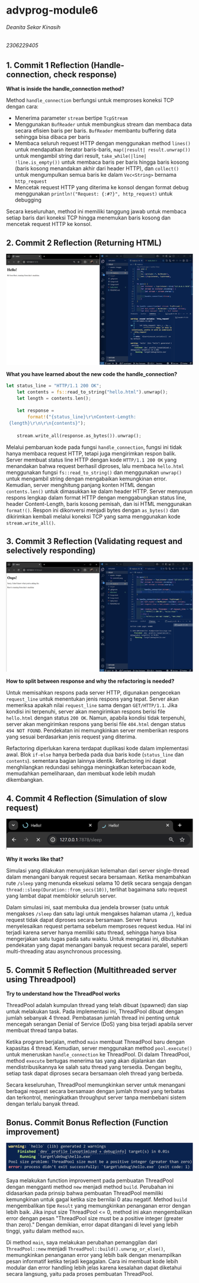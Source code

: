 # advprog-module6
###### Deanita Sekar Kinasih
###### 2306229405

## 1. Commit 1 Reflection (Handle-connection, check response)

<b>What is inside the handle_connection method?</b>

Method `handle_connection` berfungsi untuk memproses koneksi TCP dengan cara:

- Menerima parameter `stream` bertipe `TcpStream`
- Menggunakan `BufReader` untuk membungkus stream dan membaca data secara efisien baris per baris. `BufReader` membantu buffering data sehingga bisa dibaca per baris
- Membaca seluruh request HTTP dengan menggunakan method `lines()` untuk mendapatkan iterator baris-baris, `map(|result| result.unwrap())` untuk mengambil string dari result, `take_while(|line| !line.is_empty())` untuk membaca baris per baris hingga baris kosong (baris kosong menandakan akhir dari header HTTP), dan `collect()` untuk mengumpulkan semua baris ke dalam `Vec<String>` bernama `http_request`
- Mencetak request HTTP yang diterima ke konsol dengan format debug menggunakan `println!("Request: {:#?}", http_request)` untuk debugging

Secara keseluruhan, method ini memiliki tanggung jawab untuk membaca setiap baris dari koneksi TCP hingga menemukan baris kosong dan mencetak request HTTP ke konsol.

## 2. Commit 2 Reflection (Returning HTML)

![Commit 2 screen capture](/assets/images/commit2.png)

<b>What you have learned about the new code the handle_connection?</b>

```rust
let status_line = "HTTP/1.1 200 OK"; 
    let contents = fs::read_to_string("hello.html").unwrap(); 
    let length = contents.len(); 
  
    let response = 
        format!("{status_line}\r\nContent-Length: 
 {length}\r\n\r\n{contents}"); 
  
    stream.write_all(response.as_bytes()).unwrap();
```

Melalui pembaruan kode pada fungsi `handle_connection`, fungsi ini tidak hanya membaca request HTTP, tetapi juga mengirimkan respon balik. Server membuat status line HTTP dengan kode `HTTP/1.1 200 OK` yang menandakan bahwa request berhasil diproses, lalu membaca `hello.html` menggunakan fungsi `fs::read_to_string()` dan menggunakan `unwrap()` untuk mengambil string dengan mengabaikan kemungkinan error. Kemudian, server menghitung panjang konten HTML dengan `contents.len()` untuk dimasukkan ke dalam header HTTP. Server menyusun respons lengkap dalam format HTTP dengan menggabungkan status line, header Content-Length, baris kosong pemisah, dan isi HTML menggunakan `format!()`. Respon ini dikonversi menjadi bytes dengan `as_bytes()` dan dikirimkan kembali melalui koneksi TCP yang sama menggunakan kode `stream.write_all()`.

## 3. Commit 3 Reflection (Validating request and selectively responding)

![Commit 3 screen capture](/assets/images/commit3.png)

<b>How to split between response and why the refactoring is needed?</b>

Untuk memisahkan respons pada server HTTP, digunakan pengecekan `request_line` untuk menentukan jenis respons yang tepat. Server akan memeriksa apakah nilai `request_line` sama dengan `GET/HTTP/1.1`. Jika kondisi ini terpenuhi, server akan mengirimkan respons berisi file `hello.html` dengan status `200 OK`. Namun, apabila kondisi tidak terpenuhi, server akan mengirimkan respons yang berisi file `404.html` dengan status `494 NOT FOUND`. Pendekatan ini memungkinkan server memberikan respons yang sesuai berdasarkan jenis request yang diterima.

Refactoring diperlukan karena terdapat duplikasi kode dalam implementasi awal. Blok `if-else` hanya berbeda pada dua baris kode (`status_line` dan `contents`). sementara bagian lainnya identik. Refactoring ini dapat menghilangkan redundasi sehingga meningkatkan keterbacaan kode, memudahkan pemeliharaan, dan membuat kode lebih mudah dikembangkan.

## 4. Commit 4 Reflection (Simulation of slow request)

![Commit 4 screen capture](/assets/images/commit4.png)

<b>Why it works like that?</b>

Simulasi yang dilakukan menunjukkan kelemahan dari server single-thread dalam menangani banyak request secara bersamaan. Ketika menambahkan rute `/sleep` yang menunda eksekusi selama 10 detik secara sengaja dengan `thread::sleep(Duration::from_secs(10))`, terlihat bagaimana satu request yang lambat dapat memblokir seluruh server.

Dalam simulasi ini, saat membuka dua jendela browser (satu untuk mengakses `/sleep` dan satu lagi untuk mengakses halaman utama `/`), kedua request tidak dapat diproses secara bersamaan. Server harus menyelesaikan request pertama sebelum memproses request kedua. Hal ini terjadi karena server hanya memiliki satu thread, sehingga hanya bisa mengerjakan satu tugas pada satu waktu. Untuk mengatasi ini, dibutuhkan pendekatan yang dapat menangani banyak request secara paralel, seperti multi-threading atau asynchronous processing.

## 5. Commit 5 Reflection (Multithreaded server using Threadpool)

<b>Try to understand how the ThreadPool works</b>

ThreadPool adalah kumpulan thread yang telah dibuat (spawned) dan siap untuk melakukan task. Pada implementasi ini, ThreadPool dibuat dengan jumlah sebanyak 4 thread. Pembatasan jumlah thread ini penting untuk mencegah serangan Denial of Service (DoS) yang bisa terjadi apabila server membuat thread tanpa batas.

Ketika program berjalan, method `main` membuat ThreadPool baru dengan kapasitas 4 thread. Kemudian, server menggunakan method `pool.execute()` untuk meneruskan `handle_connection` ke ThreadPool. Di dalam ThreadPool, method `execute` bertugas menerima tas yang akan dijalankan dan mendistribusikannya ke salah satu thread yang tersedia. Dengan begitu, setiap task dapat diproses secara bersamaan oleh thread yang berbeda.

Secara keseluruhan, ThreadPool memungkinkan server untuk menangani berbagai request secara bersamaan dengan jumlah thread yang terbatas dan terkontrol, meningkatkan throughput server tanpa membebani sistem dengan terlalu banyak thread.

## Bonus. Commit Bonus Reflection (Function improvement)

![Commit bonus screen capture](/assets/images/commitbonus.png)

Saya melakukan function improvement pada pembuatan ThreadPool dengan mengganti method `new` menjadi method `build`. Perubahan ini didasarkan pada prinsip bahwa pembuatan ThreadPool memiliki kemungkinan untuk gagal ketika size bernilai 0 atau negatif. Method `build` mengembalikan tipe `Result` yang memungkinkan penanganan error dengan lebih baik. Jika input size ThreadPool <= 0, method ini akan mengembalikan error dengan pesan "ThreadPool size must be a positive integer (greater than zero)." Dengan demikian, error dapat ditangani di level yang lebih tinggi, yaitu dalam method `main`.

Di method `main`, saya melakukan perubahan pemanggilan dari `ThreadPool::new` menjadi `ThreadPool::build().unwrap_or_else()`, memungkinkan penanganan error yang lebih baik dengan menampilkan pesan informatif ketika terjadi kegagalan. Cara ini membuat kode lebih modular dan error handling lebih jelas karena kesalahan dapat diketahui secara langsung, yaitu pada proses pembuatan ThreadPool.